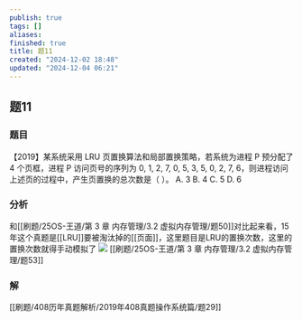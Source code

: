 ```yaml
---
publish: true
tags: []
aliases: 
finished: true
title: 题11
created: "2024-12-02 18:48"
updated: "2024-12-04 06:21"
---
```

## 题11
### 题目
【2019】某系统采用 LRU 页置换算法和局部置换策略，若系统为进程 P 预分配了 4 个页框，进程 P 访问页号的序列为 0, 1, 2, 7, 0, 5, 3, 5, 0, 2, 7, 6，则进程访问上述页的过程中，产生页置换的总次数是（ ）。
A. 3
B. 4
C. 5
D. 6
### 分析
和[[刷题/25OS-王道/第 3 章 内存管理/3.2 虚拟内存管理/题50]]对比起来看，15年这个真题是[[LRU]]要被淘汰掉的[[页面]]，这里题目是LRU的置换次数，这里的置换次数就得手动模拟了
![](https://img.hwenyi.live/202412041433207.webp)
[[刷题/25OS-王道/第 3 章 内存管理/3.2 虚拟内存管理/题53]]
### 解
[[刷题/408历年真题解析/2019年408真题操作系统篇/题29]]